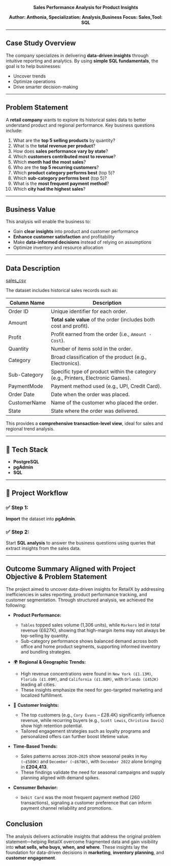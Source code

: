 <p align="center"><strong>Sales Performance Analysis for Product Insights</strong></p>
<p align="center"><strong>Author: Anthonia, Specialization: Analysis,Business Focus: Sales,Tool: SQL</strong></p>

---

## Case Study Overview

The company specializes in delivering **data-driven insights** through intuitive reporting and analytics. By using **simple SQL fundamentals**, the goal is to help businesses:

- Uncover trends  
- Optimize operations  
- Drive smarter decision-making

---

## Problem Statement

A **retail company** wants to explore its historical sales data to better understand product and regional performance. Key business questions include:

1. What are the **top 5 selling products** by quantity?  
2. What is the **total revenue per product**?  
3. How does **sales performance vary by state**?  
4. Which **customers contributed most to revenue**?  
5. Which **month had the most sales**?  
6. Who are the **top 5 recurring customers**?  
7. Which **product category performs best** (top 5)?  
8. Which **sub-category performs best** (top 5)?  
9. What is the **most frequent payment method**?  
10. Which **city had the highest sales**?

---

## Business Value

This analysis will enable the business to:

- Gain **clear insights** into product and customer performance  
- **Enhance customer satisfaction** and profitability  
- Make **data-informed decisions** instead of relying on assumptions  
- Optimize inventory and resource allocation  

---

## Data Description

<a href="https://www.kaggle.com/datasets/shantanugarg274/sales-dataset?resource=download">sales_csv</a>

The dataset includes historical sales records such as:

| **Column Name**   | **Description**                                                                 |
|-------------------|----------------------------------------------------------------------------------|
| Order ID          | Unique identifier for each order.                                               |
| Amount            | **Total sale value** of the order (includes both cost and profit).              |
| Profit            | Profit earned from the order (i.e., `Amount - Cost`).                           |
| Quantity          | Number of items sold in the order.                                              |
| Category          | Broad classification of the product (e.g., Electronics).                        |
| Sub-Category      | Specific type of product within the category (e.g., Printers, Electronic Games).|
| PaymentMode       | Payment method used (e.g., UPI, Credit Card).                                   |
| Order Date        | Date when the order was placed.                                                 |
| CustomerName      | Name of the customer who placed the order.                                      |
| State             | State where the order was delivered.                                            |


This provides a **comprehensive transaction-level view**, ideal for sales and regional trend analysis.

---

## 🔧 Tech Stack

- **PostgreSQL**  
- **pgAdmin**  
- **SQL**

---

## 🔁 Project Workflow

### ✅ Step 1:  
**Import** the dataset into **pgAdmin**.

### ✅ Step 2:  
Start  **SQL analysis** to answer the business questions using queries that extract insights from the sales data.

---

## Outcome Summary Aligned with Project Objective & Problem Statement

The project aimed to uncover data-driven insights for RetailX by addressing inefficiencies in sales reporting, product performance tracking, and customer segmentation. Through structured analysis, we achieved the following:

- **Product Performance:**  
  - `Tables` topped sales volume (1,306 units), while `Markers` led in total revenue (£627K), showing that high-margin items may not always be top-selling by quantity.  
  - Sub-category performance shows balanced demand across both office and home product segments, supporting informed inventory and bundling strategies.

- 🌍 **Regional & Geographic Trends:**  
  - High revenue concentrations were found in `New York (£1.13M)`, `Florida (£1.09M)`, and `California (£1.08M)`, with `Orlando (£452K)` leading all cities.  
  - These insights emphasize the need for geo-targeted marketing and localized fulfillment.

- 👥 **Customer Insights:**  
  - The top customers (e.g., `Cory Evans` – £28.4K) significantly influence revenue, while recurring buyers (e.g., `Scott Lewis`, `Christina Davis`) show high retention potential.  
  - Tailored engagement strategies such as loyalty programs and personalized offers can further boost lifetime value.

- **Time-Based Trends:**  
  - Sales patterns across `2020–2025` show seasonal peaks in `May (~£580K)` and `December (~£670K)`, with `December 2022` alone bringing in **£204,413**.  
  - These findings validate the need for seasonal campaigns and supply planning aligned with demand spikes.

- **Consumer Behavior:**  
  - `Debit Card` was the most frequent payment method (260 transactions), signaling a customer preference that can inform payment channel reliability and promotions.

##  Conclusion
The analysis delivers actionable insights that address the original problem statement—helping RetailX overcome fragmented data and gain visibility into **what sells, who buys, when, and where**. These insights lay the foundation for data-driven decisions in **marketing**, **inventory planning**, and **customer engagement**.
